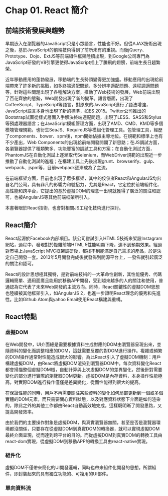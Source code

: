 # Chap 01. React 簡介

## 前端技術發展與趨勢

早期嵌入在瀏覽器的JavaScript只是小眾語言，性能也不好。但從AJAX技術出現之後，基於JavaScript的前端技術得到了前所未有的重視。而後jQuery、Prototype、Dojo、ExtJS等前端組件框架陸續出現，到Google公司專門為JavaScript研發的V8引擎更使得JavaScript插上了騰飛的翅膀，前端生長日趨繁榮。

近年移動應用的蓬勃發展，移動端的生長勢頭變得更加強盛。移動應用的出現給前端帶來了許多新的挑戰，如多終端適配問題、多分辨率適配問題、遠程調適問題等，針對這些問題出現了各種解決方案，推動了Web技術的發展，Web前端出現了百花齊放的態勢，Web開發出現了新的變革。語言層面，出現了CoffeeScript、TypeScript等語言，對原來的JavaScript進行了語法增強，JavaScript語言本身也出現了新的標準，如ES 2015。Twitter公司推出的Bootstrap試圖從樣式層面入手解決終端適配問題，出現了LESS、SASS和Stylus等預處理器語言；在JavaScript模組管理方面，出現了AMD、CMD、KMD等多個模塊管理規範，也衍生SeaJS、RequireJS等模組化管理工具。包管理工具，經歷了components、bower、spm後，npm開始佔據主導地位。在規範和標準上也有不少產出，Web Components的出現給前端開發開闢了新思路；在JS調試方面，各瀏覽器提供了種類繁多、功能豐富的調試工具和方案；在自動化測試方面，PhantomJS在自動化測試上逐漸取代Selenium，而WebDriver規範的出現近一步推動了自動化測試的進程；在構建工具上先後出現grunt、browserify、gulp、webpack、jspm等，目前webpack逐漸成為了主流。

在前端框架方面，目前也出現了眾多框架，其中的佼佼者React和AngularJS均出自名門公司，具有非凡的影響力和號招力，尤其是React，它定位於前端組件化、高性能和跨平台，它提出的基於虛擬DOM的理念一出現就獲得了廣泛的關注和認可，也被AngularJS等其他前端框架所引入。

本書著眼於React技術，也會對相關JS工程化技術進行探討。

## React簡介

React起源於Facebook內部項目。該公司嘗試引入HTML 5技術來架設Instagram網站，過程中，發現對於複雜前端HTML 5性能明顯下降，達不到預期效果。經過對市場上JavaScript MVC框架調研後，都找不到能滿足自己需求的產品，於是決定自己開發一套。2013年5月開發完成後就發佈到開源平台上，一發佈就引起廣泛的關注和認可。

React的設計思想極其獨特，是對前端技術的一大革命性創新，其性能優秀、代碼邏輯簡單、適用面廣且能用於移動APP開發，受到越來越多的人的關注和使用，普通認為它代表了未來Web開發的主流方向。同時，React關鍵性的虛擬DOM思想也陸續被其他框架引入，如AngularJS 2，也進一步證明React理念的優秀和先進性。比如Github Atom與yahoo Email使用React構建與重構。

## React特點

### 虛擬DOM

在Web開發中，UI介面總是需要根據資料生成對應的DOM由瀏覽器呈現出來，並隨資料的變化而調整相應的DOM，這就需要反覆的對DOM進行操作。複雜或頻繁的DOM操作通常對性能造成很大的影響。為此React引入了虛擬DOM機制：用戶構建虛擬DOM，由React將虛擬DOM渲染到瀏覽器DOM中。每次資料變化React都會掃描整個虛擬DOM樹，自動計算與上次虛擬DOM的差異變化，然後針對需要變化的部分進行實際的瀏覽器DOM更新。虛擬DOM是內存資料，本身操作性能極高，對實際DOM進行操作僅僅是差異變化，從而性能得到很大的提高。

在保證性能的同時，用戶不再需要關注某些資料的變化如何局部更新到一個或多個實體的DOM元素，而只需要關心資料狀態，以及對應資料狀態下介面是如何渲染的，除此之外的其他工作都由React自動高效地完成。這樣既明晰了開發思路，又提高開發效率。

由於我們的主要操作對象是虛擬DOM，與真實瀏覽器無關，甚至是否是瀏覽器環境都沒關係，只要存在從虛擬DOM到真實DOM的轉換器，就可以實現虛擬DOM最終介面呈現，從而達到跨平台的目的。而從虛擬DOM到真實DOM的轉換工具由react-dom實現，從虛擬DOM到移動APP的轉換工具由react-native實現。

### 組件化

虛擬DOM不僅帶來簡化的UI開發邏輯，同時也帶來組件化開發的思想。所謂組件，即封裝起來的具有獨立功能的、可複用的UI部件。



### 單向資料流